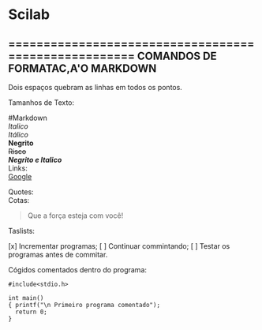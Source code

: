# Scilab
 =====================================================
 COMANDOS DE FORMATAC,A'O MARKDOWN 
 ---------------------------------------------------------------
 Dois espaços quebram as linhas em todos os pontos.

 Tamanhos de Texto:
 
 #Markdown  
 *Italico*  
 _Itálico_  
 **Negrito**  
 ~~Risco~~  
 **_Negrito e Italico_**  
Links:  
 [Google](http://google.com/)

Quotes:  
Cotas:  
> Que a força esteja com você!

Taslists:  

[x] Incrementar programas;
[ ] Continuar commintando;
[ ] Testar os programas antes de commitar.

Cógidos comentados dentro do programa:
~~~Linguagem C
#include<stdio.h>

int main()
{ printf("\n Primeiro programa comentado");
  return 0;
}
~~~
